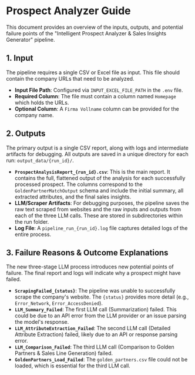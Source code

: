 # Prospect Analyzer Guide

This document provides an overview of the inputs, outputs, and potential failure points of the "Intelligent Prospect Analyzer & Sales Insights Generator" pipeline.

## 1. Input

The pipeline requires a single CSV or Excel file as input. This file should contain the company URLs that need to be analyzed.

*   **Input File Path**: Configured via `INPUT_EXCEL_FILE_PATH` in the `.env` file.
*   **Required Column**: The file must contain a column named `Homepage` which holds the URLs.
*   **Optional Column**: A `Firma Vollname` column can be provided for the company name.

## 2. Outputs

The primary output is a single CSV report, along with logs and intermediate artifacts for debugging. All outputs are saved in a unique directory for each run: `output_data/{run_id}/`.

*   **`ProspectAnalysisReport_{run_id}.csv`**: This is the main report. It contains the full, flattened output of the analysis for each successfully processed prospect. The columns correspond to the `GoldenPartnerMatchOutput` schema and include the initial summary, all extracted attributes, and the final sales insights.
*   **LLM/Scraper Artifacts**: For debugging purposes, the pipeline saves the raw text scraped from websites and the raw inputs and outputs from each of the three LLM calls. These are stored in subdirectories within the run folder.
*   **Log File**: A `pipeline_run_{run_id}.log` file captures detailed logs of the entire process.

## 3. Failure Reasons & Outcome Explanations

The new three-stage LLM process introduces new potential points of failure. The final report and logs will indicate why a prospect might have failed.

*   **`ScrapingFailed_{status}`**: The pipeline was unable to successfully scrape the company's website. The `{status}` provides more detail (e.g., `Error_Network`, `Error_AccessDenied`).
*   **`LLM_Summary_Failed`**: The first LLM call (Summarization) failed. This could be due to an API error from the LLM provider or an issue parsing the model's response.
*   **`LLM_AttributeExtraction_Failed`**: The second LLM call (Detailed Attribute Extraction) failed, likely due to an API or response parsing error.
*   **`LLM_Comparison_Failed`**: The third LLM call (Comparison to Golden Partners & Sales Line Generation) failed.
*   **`GoldenPartners_Load_Failed`**: The `golden_partners.csv` file could not be loaded, which is essential for the third LLM call.